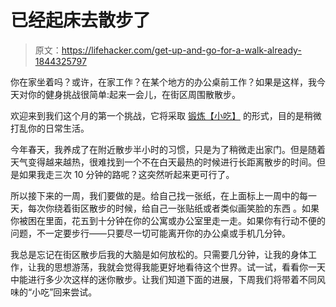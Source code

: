 # 已经起床去散步了

> 原文：<https://lifehacker.com/get-up-and-go-for-a-walk-already-1844325797>

你在家坐着吗？或许，在家工作？在某个地方的办公桌前工作？如果是这样，我今天对你的健身挑战很简单:起来一会儿，在街区周围散散步。



欢迎来到我们这个月的第一个挑战，它将采取 [锻炼【小吃】](https://vitals.lifehacker.com/if-you-dont-have-time-for-a-workout-try-exercise-snack-1839892614) 的形式，目的是稍微打乱你的日常生活。

今年春天，我养成了在附近散步半小时的习惯，只是为了稍微走出家门。但是随着天气变得越来越热，很难找到一个不在白天最热的时候进行长距离散步的时间。但是如果我走三次 10 分钟的路呢？这突然听起来更可行了。

所以接下来的一周，我们要做的是。给自己找一张纸，在上面标上一周中的每一天，每次你绕着街区散步的时候，给自己一张贴纸或者类似画笑脸的东西 。如果你被困在里面，花五到十分钟在你的公寓或办公室里走一走。如果你有行动不便的问题，不一定要步行——只要尽一切可能离开你的办公桌或手机几分钟。

我总是忘记在街区散步后我的大脑是如何放松的。只需要几分钟，让我的身体工作，让我的思想游荡，我就会觉得我能更好地看待这个世界。试一试，看看你一天中能进行多少次这样的迷你散步。让我们知道下面的进展，下周我们将带着不同风味的“小吃”回来尝试。